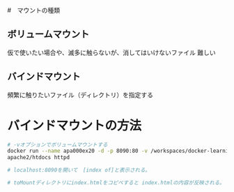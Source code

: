 #　マウントの種類
## ボリュームマウント
仮で使いたい場合や、滅多に触らないが、消してはいけないファイル
難しい


## バインドマウント
頻繁に触りたいファイル（ディレクトリ）を指定する


# バインドマウントの方法

```bash
# -vオプションでボリュームマウントする
docker run --name apa000ex20 -d -p 8090:80 -v /workspaces/docker-learning/Chapter6/toCopy:/usr/local/
apache2/htdocs httpd

# localhost:8090を開いて　[index of]と表示される。

# toMountディレクトリにindex.htmlをコピペすると index.htmlの内容が反映される。



```